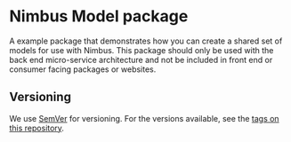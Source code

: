 # Nimbus Model package

A example package that demonstrates how you can create a shared set of models for use with Nimbus. This package should only be used with the back end micro-service architecture and not be included in front end or consumer facing packages or websites.

## Versioning

We use [SemVer](http://semver.org/) for versioning. For the versions available, see the [tags on this repository](https://github.com/creative-owl/nimbus/tags).
